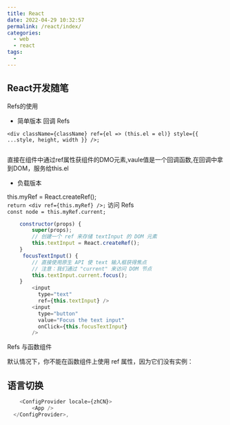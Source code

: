 ```yaml
---
title: React
date: 2022-04-29 10:32:57
permalink: /react/index/
categories:
  - web
  - react
tags:
  - 
---
```


## React开发随笔

Refs的使用

- 简单版本 回调 Refs
  
`<div className={className} ref={el => (this.el = el)} style={{ ...style, height, width }} />;`
```js

```

直接在组件中通过ref属性获组件的DMO元素,vaule值是一个回调函数,在回调中拿到DOM，服务给this.el

- 负载版本

this.myRef = React.createRef();  
`return <div ref={this.myRef} />;`
访问 Refs  
`const node = this.myRef.current;`
```js
    constructor(props) {
        super(props);
        // 创建一个 ref 来存储 textInput 的 DOM 元素
        this.textInput = React.createRef();
    } 
     focusTextInput() {
        // 直接使用原生 API 使 text 输入框获得焦点
        // 注意：我们通过 "current" 来访问 DOM 节点
        this.textInput.current.focus();
    }
        <input
          type="text"
          ref={this.textInput} />
        <input
          type="button"
          value="Focus the text input"
          onClick={this.focusTextInput}
        />
```

Refs 与函数组件  

默认情况下，你不能在函数组件上使用 ref 属性，因为它们没有实例：


## 语言切换

```js
    <ConfigProvider locale={zhCN}>
        <App />
  </ConfigProvider>,
```

